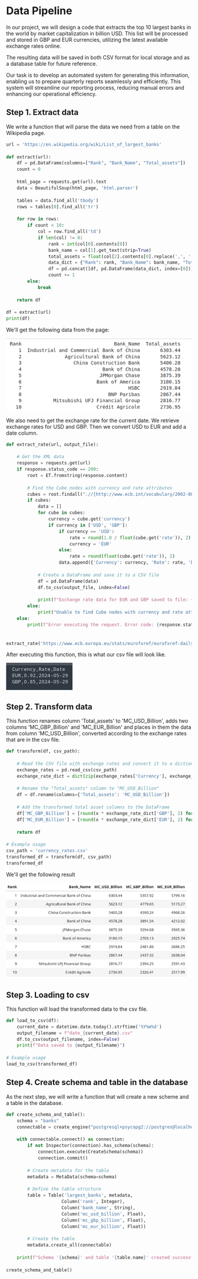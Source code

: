 # Data Pipeline 

In our project, we will design a code that extracts the top 10 largest banks in the world by market capitalization in billion USD. This list will be processed and stored in GBP and EUR currencies, utilizing the latest available exchange rates online.

The resulting data will be saved in both CSV format for local storage and as a database table for future reference.

Our task is to develop an automated system for generating this information, enabling us to prepare quarterly reports seamlessly and efficiently. This system will streamline our reporting process, reducing manual errors and enhancing our operational efficiency.

## Step 1. Extract data

We write a function that will parse the data we need from a table on the Wikipedia page.

```python
url = 'https://en.wikipedia.org/wiki/List_of_largest_banks'

def extract(url):
    df = pd.DataFrame(columns=["Rank", "Bank_Name", "Total_assets"])
    count = 0

    html_page = requests.get(url).text
    data = BeautifulSoup(html_page, 'html.parser')

    tables = data.find_all('tbody')
    rows = tables[0].find_all('tr')

    for row in rows:
        if count < 10:
            col = row.find_all('td')
            if len(col) != 0:
                rank = int(col[0].contents[0])
                bank_name = col[1].get_text(strip=True)
                total_assets = float(col[2].contents[0].replace(',', ''))
                data_dict = {"Rank": rank, "Bank_Name": bank_name, "Total_assets": total_assets}
                df = pd.concat([df, pd.DataFrame(data_dict, index=[0])], ignore_index=True)
                count += 1
        else:
            break
    
    return df

df = extract(url)
print(df)
```
We'll get the following data from the page:

![extract_data](/Python/ETL_3/images/extract_data.png)

We also need to get the exchange rate for the current date. We retrieve exchange rates for USD and GBP. Then we convert USD to EUR and add a date column.

```python
def extract_rate(url, output_file):
    
    # Get the XML data
    response = requests.get(url)
    if response.status_code == 200:
        root = ET.fromstring(response.content)
        
        # Find the Cube nodes with currency and rate attributes
        cubes = root.findall(".//{http://www.ecb.int/vocabulary/2002-08-01/eurofxref}Cube[@currency][@rate]")
        if cubes:
            data = []
            for cube in cubes:
                currency = cube.get('currency')
                if currency in ['USD', 'GBP']:
                    if currency == 'USD':
                        rate = round(1.0 / float(cube.get('rate')), 2)
                        currency = 'EUR'
                    else:
                        rate = round(float(cube.get('rate')), 2)
                    data.append({'Currency': currency, 'Rate': rate, 'Date': date.today()})

            # Create a DataFrame and save it to a CSV file
            df = pd.DataFrame(data)
            df.to_csv(output_file, index=False)

            print(f"Exchange rate data for EUR and GBP saved to file: {output_file}")
        else:
            print("Unable to find Cube nodes with currency and rate attributes in the XML file.")
    else:
        print(f"Error executing the request. Error code: {response.status_code}")


extract_rate('https://www.ecb.europa.eu/stats/eurofxref/eurofxref-daily.xml', 'currency_rates.csv')
```

After executing this function, this is what our csv file will look like.

![extract_rate](/Python/ETL_3/images/extract_rate.png)

## Step 2. Transform data

This function renames column 'Total_assets' to 'MC_USD_Billion', adds two columns 'MC_GBP_Billion' and 'MC_EUR_Billion' and places in them the data from column 'MC_USD_Billion', converted according to the exchange rates that are in the csv file.

```python
def transform(df, csv_path):
    
    # Read the CSV file with exchange rates and convert it to a dictionary
    exchange_rates = pd.read_csv(csv_path)
    exchange_rate_dict = dict(zip(exchange_rates['Currency'], exchange_rates['Rate']))
    
    # Rename the "Total_assets" column to "MC_USD_Billion"
    df = df.rename(columns={'Total_assets': 'MC_USD_Billion'})
    
    # Add the transformed total asset columns to the DataFrame
    df['MC_GBP_Billion'] = [round(x * exchange_rate_dict['GBP'], 2) for x in df['MC_USD_Billion']]
    df['MC_EUR_Billion'] = [round(x * exchange_rate_dict['EUR'], 2) for x in df['MC_USD_Billion']]
    
    return df

# Example usage
csv_path = 'currency_rates.csv'
transformed_df = transform(df, csv_path)
transformed_df
```
We'll get the following result

![transform](/Python/ETL_3/images/transform.png)

## Step 3. Loading to csv

This function will load the transformed data to the csv file.

```python
def load_to_csv(df):
    current_date = datetime.date.today().strftime('%Y%m%d')
    output_filename = f"date_{current_date}.csv"
    df.to_csv(output_filename, index=False)
    print(f"Data saved to {output_filename}")

# Example usage
load_to_csv(transformed_df)
```
## Step 4. Create schema and table in the database

As the next step, we will write a function that will create a new scheme and a table in the database.

```python
def create_schema_and_table():
    schema = "banks"
    connectable = create_engine("postgresql+psycopg2://postgres@localhost/postgres")

    with connectable.connect() as connection:
        if not Inspector(connection).has_schema(schema):
            connection.execute(CreateSchema(schema))
            connection.commit()

        # Create metadata for the table
        metadata = MetaData(schema=schema)

        # Define the table structure
        table = Table('largest_banks', metadata,
                     Column('rank', Integer),
                     Column('bank_name', String),
                     Column('mc_usd_billion', Float),
                     Column('mc_gbp_billion', Float),
                     Column('mc_eur_billion', Float))

        # Create the table
        metadata.create_all(connectable)

    print(f"Schema '{schema}' and table '{table.name}' created successfully.")

create_schema_and_table()
```
